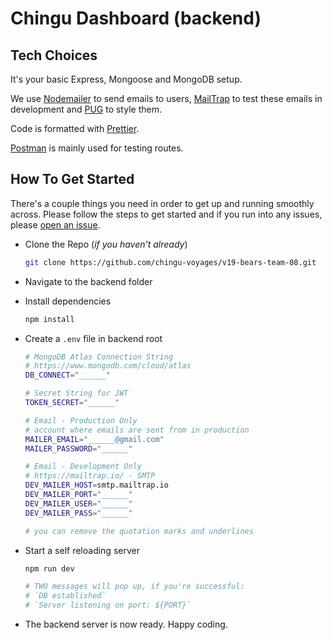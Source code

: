 # Chingu Dashboard (backend)

## Tech Choices

It's your basic Express, Mongoose and MongoDB setup.

We use [Nodemailer](https://nodemailer.com/) to send emails to users, [MailTrap](https://mailtrap.io/) to test these emails in development and [PUG](https://pugjs.org/) to style them.

Code is formatted with [Prettier](https://prettier.io/).

[Postman](https://www.postman.com/) is mainly used for testing routes.

## How To Get Started

There's a couple things you need in order to get up and running smoothly across. Please follow the steps to get started and if you run into any issues, please [open an issue](https://github.com/chingu-voyages/v19-bears-team-08/issues/new).

- Clone the Repo (_if you haven't already_)

  ```bash
  git clone https://github.com/chingu-voyages/v19-bears-team-08.git
  ```

- Navigate to the backend folder

- Install dependencies

  ```bash
  npm install
  ```

- Create a `.env` file in backend root

  ```bash
  # MongoDB Atlas Connection String
  # https://www.mongodb.com/cloud/atlas
  DB_CONNECT="______"

  # Secret String for JWT
  TOKEN_SECRET="______"

  # Email - Production Only
  # account where emails are sent from in production
  MAILER_EMAIL="______@gmail.com"
  MAILER_PASSWORD="______"

  # Email - Development Only
  # https://mailtrap.io/ - SMTP
  DEV_MAILER_HOST=smtp.mailtrap.io
  DEV_MAILER_PORT="______"
  DEV_MAILER_USER="______"
  DEV_MAILER_PASS="______"

  # you can remove the quotation marks and underlines
  ```

- Start a self reloading server

  ```bash
  npm run dev

  # TWO messages will pop up, if you're successful:
  # `DB established`
  # `Server listening on port: ${PORT}`
  ```

- The backend server is now ready. Happy coding.

